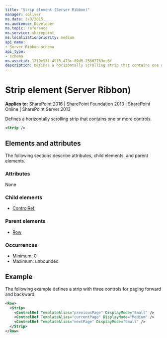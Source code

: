 ```yaml
---
title: "Strip element (Server Ribbon)"
manager: soliver
ms.date: 3/9/2015
ms.audience: Developer
ms.topic: reference
ms.service: sharepoint
ms.localizationpriority: medium
api_name:
- Server Ribbon schema
api_type:
- schema
ms.assetid: 1219e531-4915-473c-89d5-25667763ec6f
description: Defines a horizontally scrolling strip that contains one or more controls.
---
```


# Strip element (Server Ribbon)

**Applies to:** SharePoint 2016 | SharePoint Foundation 2013 | SharePoint Online | SharePoint Server 2013
  
Defines a horizontally scrolling strip that contains one or more controls.
  
```XML
<Strip />
```

## Elements and attributes

The following sections describe attributes, child elements, and parent elements.

### Attributes

None

### Child elements

- [ControlRef](controlref-element.md)
   
### Parent elements

- [Row](row-element.md)
   
### Occurrences

- Minimum: 0
- Maximum: unbounded  
   
## Example

The following example defines a strip with three controls for paging forward and backward.
  
```XML
<Row>
  <Strip>
    <ControlRef TemplateAlias="previousPage" DisplayMode="Small" />
    <ControlRef TemplateAlias="currentPage" DisplayMode="Medium" />
    <ControlRef TemplateAlias="nextPage" DisplayMode="Small" />
  </Strip>
</Row>
```


